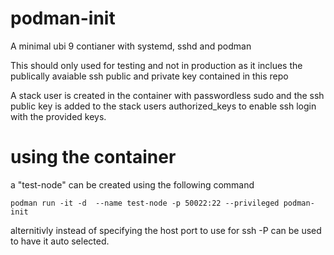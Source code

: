 # podman-init
A minimal ubi 9 contianer with systemd, sshd and podman

This should only used for testing and not in production as it inclues
the publically avaiable ssh public and private key contained in this repo

A stack user is created in the container with passwordless sudo
and the ssh public key is added to the stack users authorized_keys to enable
ssh login with the provided keys.

# using the container

a "test-node" can be created using the following command
```
podman run -it -d  --name test-node -p 50022:22 --privileged podman-init
```
alternitivly instead of specifying the host port to use for ssh -P can be used
to have it auto selected.
